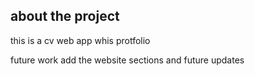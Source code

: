 ## about the project 

this is a cv web app 
whis protfolio 

future work add the website sections and future updates
